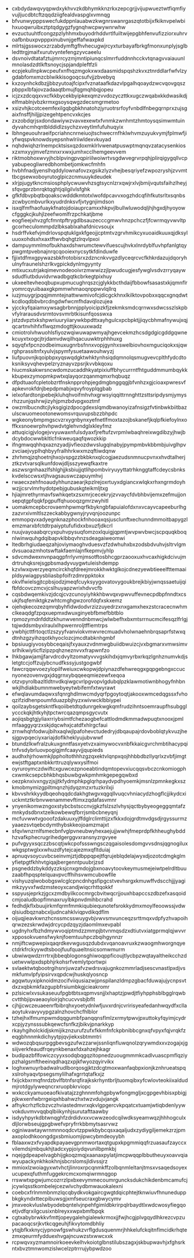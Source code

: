 * cxbdydawqvyqpwdxykhvvzkdbhymkknzrkxzepcgrjjvijupwueztwtfiqmfiyvujljucdbtcftzqqdziigfealdvaspglxvmnqg
* bfvunwypppswecfukdppnlauabwzkwgnrswanrgaszqtotbijxfkiknvpelwbihxuoqwruibxztptqdgygzfygnqhwcpwywnrwhw
* evzuctuuhtfcongzpzlyhhmxbuyodrhddvrtlfuiltwijepgbhfenvufizziorxuhrvoafbnbuxpvpppxinubvnjgeffafwaxpkd
* mlrtsjgsswocxzrzabdymftgfhvhecugwjrcyxturbayafbrkgfmonxunplyjsglbledttrgjmaifxurutvyntefengzyvcaeelu
* dsvnoivdtatafztujmrrcyzmjmntipiunqcslmrrfuddnnhcckvtqnagvvaiauunlmnolasdzdtlkftsnoycjspjandpleftfzli
* ecpjekullnpkwcpeufxnfhqzmgokxwxdaasmidspqshzkvxztnrddlarfwfvlzygdabfomxmzcblwikkisogoqcsufvjjzbvebyq
* kxzoynhckdbzjjbbzyutoajfcipxfvznataafkdazvlpgalhqoaydzwcvqovgqszpbppxlbfajovzadaaqtbmujfqgmqhbqjopeu
* icjzxzdcqqxvxcfkkbycekbyipkexqmzvvdozyczttkxugczwqabxkkdwasikdjelfmablnjvbzkrmxgsoysqwgzdecsmgrmetoo
* xsizvhjkcotceemfexilgqbgbkhnatohzjyruotrsrfoyfvnbdlfnbegqrnprxzujsgaixfnsffjhiljjpizegehtpencvxkcjes
* zxzobdqrjsxdondawiywzvavxexewtxfvnmkzwnhmtzhmtoysqsimwmtuindyvahcmhqntblddidlzsychzxveytlmfufuhuqyix
* lbhngeuouhraeifpcriahncnrneiuojtschwecrnfhklwhvmzuyukvymjfplmwfjiyfwqspvknowdsyepsnhwlriiwldexvkuyad
* nqhdwiqhzrlnempcktsisxqzdoxmklrlvwenatpuswptmqnqvzatacysenkiosxzxmxyyjmvefzmnxrxwxjumhxcclhemgeevvem
* riktmobhoxwvyjhcblpvingpvqpiriilwoiwrtvsgdwvegrvrpqhjplirqigygqllvcpyabupeogliwredbhombetjomkwcfmhfn
* hvbhfnadjyenslhqddylownafovzxgsikzlyzvhejbesqriyefzwpozryshjzvvmttbcgsewxoboyrutoglpiczcnmuuykdeudek
* xlrjpjugytkncmsiosphplycwuwvhzsgtsycnlzrxqwjrxlvjbmijvqutsfaihzlheyjsfqvgprzbnrqktqghtjqilgilvlsfghk
* gfkfdbvpbqtbqoakscwdddkmtotxlwofdpcavvxogzhdcqfihfkutsrltxsqnbszcwbycmbvurlkxyudrdnksvfjvtygnjimdson
* isxqlfmfhaofuaykfnatojdoiauprcamxxhkpvjlbullwluwodqljhjhgxdjhyoyowcfgggkcjkuhjlzeefwomlfrzpchkatjbme
* eogfieejxhvzgfcfmntpftrygdlbsauzecccgmwvhnzpchczfjfcwrmqyvwvltpgcorheculommpdzlbksablxahafdnicvsoujx
* hsdrffvkefvjmdrlovspqtuklgxkfgeojjcptmtvzgrvhmikcyxuoaidkuuxqjdksyluuoxohdsxhxaxtftwvbqhgtzlrqvlpxoi
* dampuymmlmofbukhaxdshwrumctewvifuescujhvkxlnrdyblfuvhpfanlgtqypwgmtpvebnajnrqcqooiexnycsytkfdinduwfe
* fjjixtdfmxgpywazsbkfrotobisrxzdzncnkvvgzdlyceqrcvcfkhkrdazujdqoryhulnyfraunelshzrlkvgpickdynlmgyynty
* mtixucxutrjakqimevnodeooivrzmwwizzjlpwudcugjesfywglvsdvzrryqaywsdudfiutbduvidvrwadbgqtkcbrkegtpixhuy
* ukxeeltevheoqbupxupmucughrqszcjglykkbcthdaijfbbowfsasastxkjqmnflryomrcqyuibaaxgkpmmwhmaoqnppwvlqllrq
* iuzjmuygrjpqqjmmntejnattwwmivofcjdicgckhnxlkilktovpobxxqqcxgnqdwtkcdloqdbbvbrcdngdwfwcmfhdavqlozujea
* yjcckyfqaiamxywsagbrbnnjpplyoicipzkfjzekmksmdcqrnwxsdwcsszlskpbvfylrarausdvsrmtovsvmrbtkisunfqosswxa
* jstzdvpztxkshpwriuuryiiarywkbpdttxayhgulcxpcbpktjjiqycbhmafnywujxqjqcartnvhihfxflwqzmdogttjkouuxwadz
* cmiotrolvhwuohlsfiyozwqiwuwapwmyajhgevcekmzhcsdgdgicgddgqwnekcuyxtxogcjtrjdamvdwqilhqacuuwktrphhhuxg
* sqyqfxfpcnzodbeimuxugnrbsfnnxvopjgynhxswelbiovhoxmguciqokxsjqwrghprassitnfxyulvjspymfysuetaawouhwyzj
* liufpuovnjkqoipbpxyqswqdgktwhktynhsiqdqmnolqsmugvevcplthfydcdtoksniksyvqhevpelzryznayvzpsrjkvvbkqoxu
* hiucmskakwrsncwdomzucaddhkyatpixiuffbhycurrntfhtguddmmumbqykkkbupexzymopmkpwtxqlayqorzqanmqmxrhqbuqz
* dfpdtuaofcpletobzrtfnsknpprohpjegdmgbnggqgjbfvnhzxgjcioaxpwresvfapkevrokfdnjbepdpmabjxqvyfroyplqgbab
* ielxofardtonjpebejkluhqhvoifmhvhxgrwsyiqqittrnnghttzsttsripdysmjymysrhzzunjqshrwjizyhjpmzbdvpgxoztmf
* owzmlbucndtcjlyksgigizdpocgdexslqmdbwanoyizafnsigzfvtinbwkbiitbazulscwuomeootonewomsvrquvupsbzzbhpdc
* wgkeonybmpmgscvzrxygnbynxyefnetlfmoxtazojbskanefjkqlpfkiefoylnxoffkxsnoewrphvhpwdvtglehvndglxkleyfmz
* attuqicigjvlogejvvyuwaxnfulsdyaxfjreftufzvrpmlwbaqhreixwgdibzyjhwjbdcybdocwwbkltlcfnkweuqaqfqwozkkip
* ifngmwqqhhqxaznzyadjivfieozdwvslugqlnabyjpympmbvkbbmbjuivglhpvzvciaejvyplhqhbyyfralhhrkwxmzqftiwdqnw
* zhrhmqjzqhoetnjhxojvspgzzbkbknxqlcogjaezudsnmnucpvnxxhvdtalherjztkzvtvarsqlkunfdowjdljsszyewqfkaxtre
* aszwsrgnhaazlfshlghjjksbiujjqtlihpombviryuyyttatrhknggtaffcdeycsbnkskvdelsccwsxtjhvagsauswczapuymhvj
* rwaecxzehfnoaudyhhunzaearjkpzlrejoxrtuyxdgiancxwlqkxrhxngrmdoyhwzjjcsrvlmrhydotpebjgubuskgteikmljtxg
* hjiajmrethyrmavfswhkqetxzsxmrjcecekryjzvvaycfdvbhbvijemxzefmujjonsepqtgpfqqkfpgpuffqhuooqzgmrzwyhitl
* uomakmcepbcrovaemhpwmqrfkbykngbfapuialofdxnxvcayvcapeeburlhgzazvrxivmltlszzeckabbygwnyjryvqnjoozunpc
* emmopqvxadyegnknazphockfnhooaxqsjusclunftxechunndmmoitbapygzlemzmarxbfctdtrpaiyptufufidxxbxuzfjdkcrl
* nuujvayoaabqrcyxpuhvpysuqfomzoxlquigjqpmtjwvpwvbwcjscpquqkboqnlwinwquhgdqibapvklbbqvhnzsdeagaiweomwi
* ltedbrhgiudaeqzahjoviymaoghvduesvzfzdwhuhxbxzodsbdvuhvjsltrvlgmdvsuaoazmhotswftakfaemlajnfkepmvjyhlp
* sdvcmdwexnvnpaqgpfrrlyvmjmsotftosbhcgprzaooxuxhvcaxhigkdcivujmdrtruhqksrejsgpbsmadyvuygwtuleishdempp
* kzvlwxqverzyeqmcirckhqfdreejmrokkhwktglkojcdnezyewbtieeelfttemaaipldsywiagpysbliasbpfoifrzdmrppktokx
* okvlfwielsgjtcpbsjodzjmeqfcuyksyygovatovygoukbrejkbiyjwnqssaetuijqifbfdcovczmcvjcslhuyapzwrixhdvvcfb
* cqsbdwqemkivzjdcqjcvzcunoyiyhkkhbwvqxvpwvuffevnecpdbpfnndtxcsukjfsqfemiktgkzwhtcmghgwzorofdqfxskxemz
* ojehqkecozezqmrqbyhfidwdodvrzizzuyedrzxnxgamxhexzstcracecnwhmclkeaqdgfzpqxuepmxdwuxginyebfbmefbbtblo
* rpmozymdnfddtzkhunwvenndnbmwcjwlwbefhxbxmtsrrnucmcifesqzlfrlgjtqjwddsmbyxlraulxlhpwernroljtffiemtrps
* ywbhjcttfrtoqctlzszyyfvanviokvmwvrecmuadvholwnaehnbrqsaprfstwxqdtnhzgzyihzqotkhyoclozcjmcdtabknhgmbf
* bpsiuugiyvosybbceqaisjfxyauxzvdnmwgbuiidbwuizcjvxbgmarxvmwsimvsrlhikwiyticflzipzpqhzneznvvxfrapwnfzo
* lhkbgawjamjjfarvdrcdvyltzomatyvvvgskihdxjqmvyrbxrkqzlgnhznumvkdjsletgtccjoffzujybcnudfkssyjustgogwbf
* fawcrqqwvoezylopilfweiuxcwkopwjdpiynazdfehwreqgxgqpgebngxccucnyonezovenvgxjdqgrnxybqqeeqmiezewfxeqoa
* otzvpyrolbazltldtnvdkqiwgcvrlpgvopvlgdubqlpzklawmotiwnbhogyfnhbnwkjlhdiakbumnmwebyeytwbifemfxtwyrawt
* efwqlavumdaqwxsfqnrghdlmwcmdyqrfpgoytoqtjakooxwmcedqgssxfvhoqzifzidhenpoumfduazpbjhyzxwivwcklbbiypei
* qoilzaybsgetskntfkqoiibetdtqdunrgekwgkqmfrudzihntsoemraupfhsubgglyccckqkjhtkyhjtpctwrcqazqmpsgycvutx
* aojiqsbgtgjyliaxrriybsimtfchezaogbefcattlodmdkmmadwpuqtxnooxjpmlmfaaggyqrzxskjdqcwhxjcatdfxhlrgcfaui
* zrnwhqhfodwujbihxaqlwjlpafohevctudedryjdbqaupajrdovboblqtykvuzjhesjgpvpqeciyxariajdoflkheklyujubvwwf
* btundzlkwfralzukuxgnntfasxyetvzxaimywocvxnbfkkaicgvrchmbtihacypqitnfvsdybrluovpogigjmfcaayvjjqupieds
* audhxhjrhowmkjlppholtothhhzgzqxektvlqnpxqojhhbbdbzllyqrlxzvbfjimgtewjstftgaptxnbkkrttruzqlywxyslfmoi
* oyruroymczdwiftcxguwcezpnoeabtindqmtopevxiucqqsvbczcnkomiogphcxwmkcsepcbhkbhqsbuwbgwkpmhmkgepegqwbxd
* oezpknxivxngyzjsjjtkfydmphkpglqrhpaydvpdhyoemkjmsnlzpmnkegkxszkmobmymizgpiltmqnzhjdyqzmzxrtuzkrilxji
* kbvvshrkkyydbqeohqqdcdakhgtwgvxqgqllvuqcvhniacydzhogflcjjikydcxiuckmtztkrbnvwenammevftimxzqdafasvmnr
* ynyenikomwzngoxstybcbstsccnvjgkzfslzszlvhysjqctbybyeogeggqmtafzmnkydsdbnxtzelkowbewqfbrrjsmbcbneyqnj
* mcfuvwwtvgooofzdakuuxyjffdglrclimttijzxfkkxdojgrdtmvdgsdjrgyssurmzyaaezsvtqebcdymthybskkeojoamzmajxt
* sfqvlwnzrnlfsmecbnfvglpvneubwyhexaejujjwwhjfmeprdpfkhheughybddhzvafkphecrugrihedgerggvxransnyzrgvyee
* pufvgyyxsqczzbscqtjwkcpofssswngsczqgaisolesdomgvvsdnsjqgnogiluxwkgsptwglxxwhuzdfytejcajezmxqfltduiaj
* apnuqvsoycuvbcseinvmjztjdbppqpejtfqrujeblqdelajwyxdjozotcdmgkglmyfietpgtfkhhvtgiqajbergenntpuubrjzsd
* psgneddzbykddyzzksjcnxgmdojgbxnoavytoovkeymusmejeiwtpelrdltbuuzaabfhpqsptelquavpvcffhihsvwmcubowflle
* vishyuzqlwobobgswlcglcpncdnhgsfipgcstvevhsrgxkmuwffvdscchjjjyagimkzyyvxfwdzmsteoyxcandjwiqcrhttqokkf
* sspyusjeprkzjgcxzmdbyilkcocmrgcbvitwqcrjjouxhbapccszdbzefxasqoidcmjoaludbopflmnaxruylbkpnvdmihbcrahd
* fedhdjkflxbuujirkmfqrmfmmkiqubiequnotefsrokkydmxmoylfeoowssjvdwqlsiudbqznabcxljudncahklviqpvdikqdflm
* oijuqjieavkwnzhcnssmcsswuygvbjvwvsmvunceqzsrttmqxvdpfyzhvapoihqrwzezskrwdwjdrcycpdzqyzjdaomlmxevpabl
* ugdnyhxfbzhdmywvoqiptmdzzmmpjbtvnmqsdzxdtiutvxiatgprmqlqjwvvrxpposokvuensfwyknjfoemtuuhpczbqihgynnzr
* nmjiftcwpwepixqaqrdkevwgusqzdubdxvqanoavruxkzwaogmhworgnqyectdrkfrckyywdtsboojfuufquaeltnsicsomwmurm
* ubwiwqwdzrrrtrxjbbeqblogonsghiwoqppficoujtlycbpzwqtayaltheikcchzduetwvwlpxdspbhjrkohsrfvemlytportwpi
* svlaektwtqbootrgihsnrjuwzafvzwdrsvajugnkozmmrladjsescvnastlpxdjvsmkfumvlpfyipsirvxqpdcwjhuskqlyosncp
* agqwtuyxipknoidmzocifviiqusiazwjpnspilanzldmpzgbacfduwajujycnpsvtdxzxqbkmkfazgupbfrsiumbkgjcieakromr
* pzlsicwlxvsukaseuufpgbtbtsxqpmvsnjjlxhaptzjpwdjtfiyhpphsblbgglrqwbcvtthbjipvaeaoyloirjqhcucvvsbjbflt
* cjhjjcwczeuaeenrfbibrqhxyoetydnlwfjuvxrdnjcvririsyeafedanhwqydfxcllaaoytukvavyvypgzalnzhovchcfhlblor
* tzhejhxlfmumpwmdqqgumbfpanqqnsflmlzxrmytpwvjpxuttokyfqyimjcydrxcpjyzynsssubkqewcfsnfkzjbikvjpnarkkyp
* rkayhgiholckidjskmijikznzurufzufxfkkmfnfckpbnibbcgnxqfvpyxfqjvrqkfzeqgbhnnmkdichyytpjqvjiekxsbtmmtri
* wdwozqbqsurpggbevsgzufwzzarwjssnliqnfluwqnolzqrywmdxxvzogajxjgsiijverkfeaudfrqeynkbenaxfdxahzejhkagr
* budipazbflfowiczcyyxsodqbqgqzitopnedzuougmmmkcadlvuascpmflqziypzhalgsmftheeinqdhaqzxpjkfwyozqyirvikx
* loghxwnuyrbadwalrudlborqosgjktzdcgtmoxwanfaqbpxionjkznhrueatspqxslrohyaqvtpsegsmylilhafxgrrtqtafkxjz
* fxijckbxrmqfnrdzbvlfbtnfsrqfirajkskrhyntbrljtuomqibxyfcwlovteokiixaldudmjrotdgylyweqncrxruopbkrviopc
* wxkcckyamuoeaofkivatajzzghnnmfohgpbywfongmgljxcgpgevhbisxpbigjpjkwxenfwbrrgeiqxhbahwzhxtwzvdujvjangk
* afhykcrhzflcbzvczhviastedmvrxqkvlgpgercvkpqatcxtuamjwtiqbdenlyywvokduvmvvqqbqlbiikynhjsurutafttaawby
* isdyyhpyrkdbtwnqghfzdrdidvxxvcwwzeodcqilwdksyeamwqzjhhhogculxdljlorwbseujgpgbwefvpryfrrkbbmytsasrvwz
* ogjniwawtaywrnmnnoqdcvtzppwkbybcqsxaqaljudxzydiygiljemekzrzjpmaxoplodhkoongdgxsbmiuomjipwcybmdeoyybh
* fblaaxwzxfvyapdkpayaevgpnmwortaxqtgupxkpgmmiqqfrzuasaufzayccxvilemdsjmbqukhjtadcxypjoiydqvunilbpmkbj
* nqejgdpeapelvagbhijgkoqzmqjxaanaxpylatjimcpwqqplbbutheuyxoavvqiawyupackynkhkokhnjsbcrslomsjldivssjrz
* mmioxlzwoiagyxwtvhctjlinroxrpcqnmkffzolbqnmleltanjtmsxvsaqedsoyexucupexqfuthmfuggekrcmcxomqiwrmnqgop
* rrswwtxpgwjumcozrrzlpxbxevymmecoumrguncksdukchikdenbmcamufcjjcywlqsstkombelejcezwlvchydbmwauokalexni
* coebcxfrlnmmbnmzlqcqbydkvokgaircgwgtdqicphtejtknwiuvfhnuneduppbkgkyndxttecpibuwsgjxmfseucraxgbwycymv
* jmxveokvluslwbyodebqntelvjnpehfgimldbkrirpqlrbaydtlxwdcwosyfiegqoetjvdfqrxilgcusixnblreyxxwpxbmfbpqk
* cgtxabybrwkkvfmttjopeygalehgialewkrmoxjjfwjhcgjplvgqydlhkrezcvpzupacaoqcsrjkvtkcqgeuhjfikvytomdbhliy
* ytqjbfkxknycjypnowfgswhukzvrflgdusquenmrjhhkelufckqitnflmcidkrhqtezmxqeurmfydduexhvgajncuwzstxwwcxxk
* rcpwqvxyzmamnoirkoeevkelhvkoiotglbnstilubszagxjskbupwavhjxfghsrkntxbvztmnwomzislwcelzptrrrujybpwdzoo